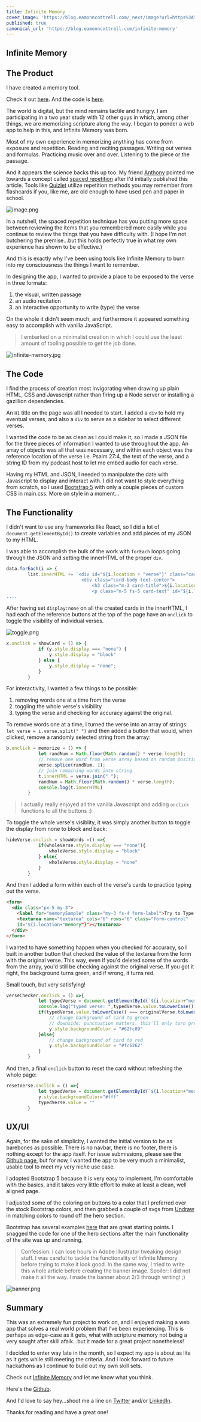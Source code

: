```yaml
---
title: Infinite Memory
cover_image: 'https://blog.eamonncottrell.com/_next/image?url=https%3A%2F%2Fcdn.hashnode.com%2Fres%2Fhashnode%2Fimage%2Fupload%2Fv1645985389253%2FW5e_iWYIN.jpg%3Fw%3D1600%26h%3D840%26fit%3Dcrop%26crop%3Dentropy%26auto%3Dcompress%2Cformat%26format%3Dwebp&w=1920&q=75'
published: true
canonical_url: 'https://blog.eamonncottrell.com/infinite-memory'
---
```


## Infinite Memory

## The Product

I have created a memory tool. 

Check it out [here](https://infinite-memory.netlify.app/). And the code is [here](https://github.com/sieis/infinite-memory).

The world is digital, but the mind remains tactile and hungry. I am participating in a two year study with 12 other guys in which, among other things, we are memorizing scripture along the way. I began to ponder a web app to help in this, and Infinite Memory was born.

Most of my own experience in memorizing anything has come from exposure and repetition. Reading and reciting passages. Writing out verses and formulas. Practicing music over and over. Listening to the piece or the passage.

And it appears the science backs this up too. My friend [Anthony](https://twitter.com/ajcwebdev) pointed me towards a concept called [spaced repetition](https://en.wikipedia.org/wiki/Spaced_repetition) after I'd initially published this article. Tools like [Quizlet](https://quizlet.com/) utilize repetition methods you may remember from flashcards if you, like me, are old enough to have used pen and paper in school. 

![image.png](https://cdn.hashnode.com/res/hashnode/image/upload/v1646098536266/AoW77LDjs.png)

In a nutshell, the spaced repetition technique has you putting more space between reviewing the items that you remembered more easily while you continue to review the things that you have difficulty with. (I hope I'm not butchering the premise...but this holds perfectly true in what my own experience has shown to be effective.)

And this is exactly why I've been using tools like Infinite Memory to burn into my consciousness the things I want to remember.

In designing the app, I wanted to provide a place to be exposed to the verse in three formats: 
  1. the visual, written passage
  1. an audio recitation
  1. an interactive opportunity to write (type) the verse

On the whole it didn't seem much, and furthermore it appeared something easy to accomplish with vanilla JavaScript. 

> I embarked on a minimalist creation in which I could use the least amount of tooling possible to get the job done.

![infinite-memory.jpg](https://cdn.hashnode.com/res/hashnode/image/upload/v1645986184756/qGcX6eRte.jpg)

## The Code

I find the process of creation most invigorating when drawing up plain HTML, CSS and Javascript rather than firing up a Node server or installing a gazillion dependencies.

An ```H1``` title on the page was all I needed to start. I added a ```div``` to hold my eventual verses, and also a ```div``` to serve as a sidebar to select different verses.

I wanted the code to be as clean as I could make it, so I made a JSON file for the three pieces of information I wanted to use throughout the app. An array of objects was all that was necessary, and within each object was the reference location of the verse i.e. Psalm 27:4, the text of the verse, and a string ID from my podcast host to let me embed audio for each verse.

Having my HTML and JSON, I needed to manipulate the date with Javascript to display and interact with. I did not want to style everything from scratch, so I used [Bootstrap 5](https://getbootstrap.com/docs/5.0/getting-started/introduction/) with only a couple pieces of custom CSS in main.css. More on style in a moment...

## The Functionality

I didn't want to use any frameworks like React, so I did a lot of ```document.getElementById()``` to create variables and add pieces of my JSON to my HTML. 

I was able to accomplish the bulk of the work with ```forEach``` loops going through the JSON and setting the innerHTML of the proper ```div```.

```javascript
data.forEach(i => {
        list.innerHTML += `<div id="${i.location + "verse"}" class="card" style="display:none">
                            <div class="card-body text-center">
                                <h3 class="m-3 card-title">${i.location}</h3>
                                <p class="m-5 fs-5 card-text" id="${i.location + "text"}" >${i.verse}</p>
....
```

After having set ```display:none``` on all the created cards in the innerHTML, I had each of the reference buttons at the top of the page have an ```onclick``` to toggle the visibility of individual verses.


![toggle.png](https://cdn.hashnode.com/res/hashnode/image/upload/v1645986102693/Ky_vopX-Q.png)

```javascript
x.onclick = showCard = () => {
            if (y.style.display === "none") {
                y.style.display = "block"
            } else {
                y.style.display = "none";
            }
        }
```

For interactivity, I wanted a few things to be possible:
1. removing words one at a time from the verse
1. toggling the whole verse's visibility
1. typing the verse and checking for accuracy against the original.

To remove words one at a time, I turned the verse into an array of strings: ```let verse = i.verse.split(" ")``` and then added a button that would, when clicked, remove a randomly selected string from the array:
``` javascript
b.onclick = memorize = () => {
            let randNum = Math.floor(Math.random() * verse.length);
            // remove one word from verse array based on random position
            verse.splice(randNum, 1);
            // join remaining words into string
            t.innerHTML = verse.join(" ");
            randNum = Math.floor(Math.random() * verse.length);
            console.log(t.innerHTML)
        }
```

> I actually really enjoyed all the vanilla Javascript and adding ```onclick``` functions to all the buttons :)

To toggle the whole verse's visiblity, it was simply another button to toggle the display from none to block and back: 
``` javascript
hideVerse.onclick = showWords =() =>{
            if(wholeVerse.style.display === "none"){
                wholeVerse.style.display = "block"
            } else{
                wholeVerse.style.display = "none"
            }
        }
```

And then I added a form within each of the verse's cards to practice typing out the verse.

```html
<form>
  <div class="px-5 my-3">
    <label for="memorySample" class="my-3 fs-4 form-label">Try to Type Verse</label>
    <textarea name="textarea" cols="6" rows="6" class="form-control" 
    id="${i.location+"memory"}"></textarea>
  </div>
</form>
```

I wanted to have something happen when you checked for accuracy, so I built in another button that checked the value of the textarea from the form with the original verse. This way, even if you'd deleted some of the words from the array, you'd still be checking against the original verse. If you got it right, the background turns green, and if wrong, it turns red. 

Small touch, but very satisfying!

```javascript
verseChecker.onclick = () =>{
            let typedVerse = document.getElementById(`${i.location+"memory"}`)
            console.log("typed verse: ",typedVerse.value.toLowerCase(),"\noriginal verse: ", originalVerse.toLowerCase())
            if(typedVerse.value.toLowerCase() === originalVerse.toLowerCase()){
                // change background of card to green
                // downside: punctuation matters. this'll only turn green if you get everything exactly right (other than capitalization)
                y.style.backgroundColor = "#62fc89"
            }else{
                // change background of card to red
                y.style.backgroundColor = "#fc6262"
            }
        }
```

And then, a final ```onclick``` button to reset the card without refreshing the whole page:

```javascript
resetVerse.onclick = () =>{
            let typedVerse = document.getElementById(`${i.location+"memory"}`)
            y.style.backgroundColor="#fff"
            typedVerse.value = ""
        }
```

## UX/UI

Again, for the sake of simplicity, I wanted the initial version to be as barebones as possible. There is no navbar, there is no footer, there is nothing except for the app itself. For issue submissions, please see the [Github page](https://github.com/sieis/infinite-memory/issues), but for now, I wanted the app to be very much a minimalist, usable tool to meet my very niche use case.

I adopted Bootstrap 5 because it is very easy to implement, I'm comfortable with the basics, and it takes very little effort to make at least a clean, well aligned page. 

I adjusted some of the coloring on buttons to a color that I preferred over the stock Bootstrap colors, and then grabbed a couple of svgs from [Undraw](https://undraw.co/illustrations) in matching colors to round off the hero section. 

Bootstrap has several examples [here](https://getbootstrap.com/docs/5.0/examples/) that are great starting points. I snagged the code for one of the hero sections after the main functionality of the site was up and running. 

> Confession: I can lose hours in Adobe Illustrator tweaking design stuff. I was careful to tackle the functionality of Infinite Memory before trying to make it look good. In the same way, I tried to write this whole article before creating the banner image. Spoiler: I did not make it all the way. I made the banner about 2/3 through writing! ;)

![banner.png](https://cdn.hashnode.com/res/hashnode/image/upload/v1645987586238/Uu-DhPYFw.png)

## Summary

This was an extremely fun project to work on, and I enjoyed making a web app that solves a real world problem that I've been experiencing. This is perhaps as edge-case as it gets, what with scripture memory not being a very sought after skill afaik...but it made for a great project nonetheless!

I decided to enter way late in the month, so I expect my app is about as lite as it gets while still meeting the criteria. And I look forward to future hackathons as I continue to build out my own skill sets.

Check out [Infinite Memory](https://infinite-memory.netlify.app/) and let me know what you think. 

Here's the [Github](https://github.com/sieis/infinite-memory).

And I'd love to say hey...shoot me a line on [Twitter](https://twitter.com/EamonnCottrell) and/or [LinkedIn](https://www.linkedin.com/in/eamonncottrell/).

Thanks for reading and have a great one!